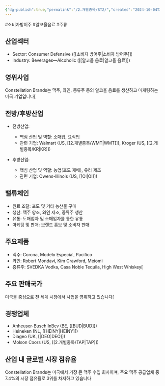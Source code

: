 ```yaml
---
{"dg-publish":true,"permalink":"/2.개별종목/STZ/","created":"2024-10-04T22:02:16.191+09:00","updated":"2025-07-29T21:37:05.233+09:00"}
---
```


#소비자방어주 #알코올음료 #주류

## 산업섹터

- Sector: Consumer Defensive ([[소비자 방어주\|소비자 방어주]])
- Industry: Beverages—Alcoholic ([[알코올 음료\|알코올 음료]])

## 영위사업

Constellation Brands는 맥주, 와인, 증류주 등의 알코올 음료를 생산하고 마케팅하는 미국 기업입니다[

## 전방/후방산업

- 전방산업:
    
    - 핵심 산업 및 역할: 소매업, 요식업
    - 관련 기업: Walmart (US, [[2.개별종목/WMT\|WMT]]), Kroger (US, [[2.개별종목/KR\|KR]])
    
- 후방산업:
    
    - 핵심 산업 및 역할: 농업(포도 재배), 유리 제조
    - 관련 기업: Owens-Illinois (US, [[OI\|OI]])
    

## 밸류체인

- 원료 조달: 포도 및 기타 농산물 구매
- 생산: 맥주 양조, 와인 제조, 증류주 생산
- 유통: 도매업자 및 소매업자를 통한 유통
- 마케팅 및 판매: 브랜드 홍보 및 소비자 판매

## 주요제품

- 맥주: Corona, Modelo Especial, Pacifico
- 와인: Robert Mondavi, Kim Crawford, Meiomi
- 증류주: SVEDKA Vodka, Casa Noble Tequila, High West Whiskey[


## 주요 판매국가

미국을 중심으로 전 세계 시장에서 사업을 영위하고 있습니다[

## 경쟁업체

- Anheuser-Busch InBev (BE, [[BUD\|BUD]])
- Heineken (NL, [[HEINY\|HEINY]])
- Diageo (UK, [[DEO\|DEO]])
- Molson Coors (US, [[2.개별종목/TAP\|TAP]])

## 산업 내 글로벌 시장 점유율

Constellation Brands는 미국에서 가장 큰 맥주 수입 회사이며, 주요 맥주 공급업체 중 7.4%의 시장 점유율로 3위를 차지하고 있습니다
